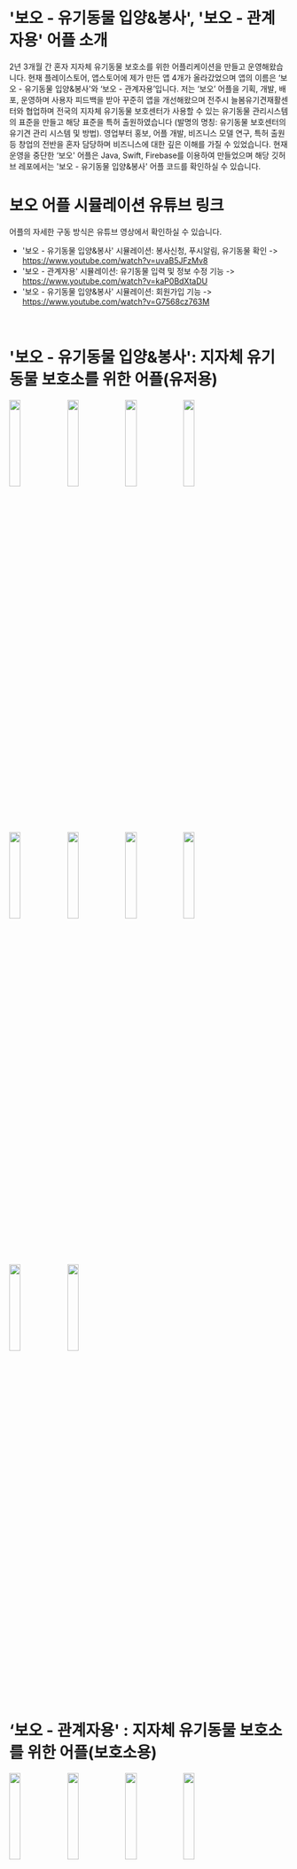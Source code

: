 # '보오 - 유기동물 입양&봉사', '보오 - 관계자용' 어플 소개
2년 3개월 간 혼자 지자체 유기동물 보호소를 위한 어플리케이션을 만들고 운영해왔습니다. 현재 플레이스토어, 앱스토어에 제가 만든 앱 4개가 올라갔었으며 앱의 이름은 ‘보오 - 유기동물 입양&봉사'와 ‘보오 - 관계자용’입니다. 저는 ‘보오’ 어플을 기획, 개발, 배포, 운영하며 사용자 피드백을 받아 꾸준히 앱을 개선해왔으며 전주시 늘봄유기견재활센터와 협업하며 전국의 지자체 유기동물 보호센터가 사용할 수 있는 유기동물 관리시스템의 표준을 만들고 해당 표준을 특허 출원하였습니다 (발명의 명칭: 유기동물 보호센터의 유기견 관리 시스템 및 방법). 영업부터 홍보, 어플 개발, 비즈니스 모델 연구, 특허 출원 등 창업의 전반을 혼자 담당하며 비즈니스에 대한 깊은 이해를 가질 수 있었습니다. 현재 운영을 중단한 ‘보오' 어플은 Java, Swift, Firebase를 이용하여 만들었으며 해당 깃허브 레포에서는 '보오 - 유기동물 입양&봉사' 어플 코드를 확인하실 수 있습니다.

# 보오 어플 시뮬레이션 유튜브 링크
어플의 자세한 구동 방식은 유튜브 영상에서 확인하실 수 있습니다.    
* '보오 - 유기동물 입양&봉사' 시뮬레이션: 봉사신청, 푸시알림, 유기동물 확인 -> https://www.youtube.com/watch?v=uvaB5JFzMv8      
* '보오 - 관계자용' 시뮬레이션: 유기동물 입력 및 정보 수정 기능 -> https://www.youtube.com/watch?v=kaP0BdXtaDU
* '보오 - 유기동물 입양&봉사' 시뮬레이션: 회원가입 기능 -> https://www.youtube.com/watch?v=G7568cz763M
</br>


# '보오 - 유기동물 입양&봉사': 지자체 유기동물 보호소를 위한 어플(유저용)
<img src="https://github.com/hanmyu/Bo_Abandoned_Animal_Adoption_App/assets/157959298/7c09d253-edfd-4e5c-a1ec-08d6de59ef16" width="20%"></img>
<img src="https://github.com/hanmyu/Bo_Abandoned_Animal_Adoption_App/assets/157959298/b993a43d-e976-4659-95b3-a637b491ad11" width="20%"></img>
<img src="https://github.com/hanmyu/Bo_Abandoned_Animal_Adoption_App/assets/157959298/f6e43ea6-eab3-4a54-9411-de9a911c3cc1" width="20%"></img>
<img src="https://github.com/hanmyu/Bo_Abandoned_Animal_Adoption_App/assets/157959298/257b957e-f58d-4985-befe-0ced9a3025e3" width="20%"></img>
<img src="https://github.com/hanmyu/Bo_Abandoned_Animal_Adoption_App/assets/157959298/4aa1537d-c112-4ded-b8d6-615f9d4b2929" width="20%"></img>
<img src="https://github.com/hanmyu/Bo_Abandoned_Animal_Adoption_App/assets/157959298/cc64a964-515b-48a8-ae21-89d6fc943a8b" width="20%"></img>
<img src="https://github.com/hanmyu/Bo_Abandoned_Animal_Adoption_App/assets/157959298/b5218dca-1866-4b5a-b131-88b7b8e81e46" width="20%"></img>
<img src="https://github.com/hanmyu/Bo_Abandoned_Animal_Adoption_App/assets/157959298/674fe7c1-ed9f-4d3b-a0cc-b3c96d5cbd4b" width="20%"></img>
<img src="https://github.com/hanmyu/Bo_Abandoned_Animal_Adoption_App/assets/157959298/81ebcfc6-a8b0-4f6c-af57-76782be0e85f" width="20%"></img>
<img src="https://github.com/hanmyu/Bo_Abandoned_Animal_Adoption_App/assets/157959298/8cf73ef9-ccdf-45ae-8f3d-850b83c7641f" width="20%"></img>


# ‘보오 - 관계자용' : 지자체 유기동물 보호소를 위한 어플(보호소용)
<img src="https://github.com/hanmyu/Bo_Abandoned_Animal_Adoption_App/assets/157959298/6822d695-5c80-4641-8425-4914b68b998a" width="20%"></img>
<img src="https://github.com/hanmyu/Bo_Abandoned_Animal_Adoption_App/assets/157959298/2fa38a88-15ef-4047-a8f6-b58d98639f29" width="20%"></img>
<img src="https://github.com/hanmyu/Bo_Abandoned_Animal_Adoption_App/assets/157959298/8838a28f-cce9-45ce-9337-341cdc39ce5c" width="20%"></img>
<img src="https://github.com/hanmyu/Bo_Abandoned_Animal_Adoption_App/assets/157959298/b050ede2-a256-4f57-9acb-4512971c8e93" width="20%"></img>
<img src="https://github.com/hanmyu/Bo_Abandoned_Animal_Adoption_App/assets/157959298/9a25c83d-39a8-4109-b873-58248a3bbede" width="20%"></img>
<img src="https://github.com/hanmyu/Bo_Abandoned_Animal_Adoption_App/assets/157959298/5ea4935a-8abe-4e29-ae4f-a149549a3bda" width="20%"></img>
<img src="https://github.com/hanmyu/Bo_Abandoned_Animal_Adoption_App/assets/157959298/f5994453-a346-4ac7-b85d-72793312ee22" width="20%"></img>
<img src="https://github.com/hanmyu/Bo_Abandoned_Animal_Adoption_App/assets/157959298/efe99c1c-bbe1-487e-a181-9ce81c7efa69" width="20%"></img>

</br>

# 어플 기능 및 라이브러리 소개
‘보오 - 유기동물 입양&봉사' 어플 기능
- 회원가입(휴대폰, 이메일 인증), 회원 탈퇴, 이메일 변경, 휴대폰 번호 변경, 로그인, 로그아웃
- 캘린더에서 봉사 신청
- 마이페이지에서 봉사 내역 확인 및 봉사 취소
- 패널티 기능(봉사시간 24시간 내 취소 또는 봉사 미참여 시)
- 패널티 2회 누적 시, 더 이상 해당 보호소 봉사 신청 불가
- 보호 중 동물과 입양된 동물 확인
- 마이페이지에서 봉사 누적 횟수 확인
- 봉사 신청 승인, 취소 시 푸시알림      
     
‘보오 - 관계자용' 어플 기능
- 회원가입(휴대폰, 이메일 인증), 회원 탈퇴, 로그인, 로그아웃
- 봉사 일정 및 봉사 인원 데이터 추가
- 봉사 신청한 사람 승인 및 거절
- 동물 사진 및 정보 업로드
- 봉사 참여 시, 봉사 누적 횟수 +1
- 봉사 신청 승인 또는 봉사 일정 삭제 시 푸시알림

iOS에서 사용한 라이브러리
- FSCalendar(캘린더)
- PagerTabStripView(Tab Layout)
- Kingfisher(이미지 캐싱)
- FirebaseAuth(회원가입), FirebaseFirestore(데이터), FirebaseFunctions(푸시알림), FirebaseMessaging(푸시알림), FirebaseStorage(이미지)

안드로이드에서 사용한 라이브러리
- Material Calendar View(캘린더)
- Glide(이미지 캐싱)
- FirebaseAuth(회원가입), FirebaseFirestore(데이터), FirebaseFunctions(푸시알림), FirebaseMessaging(푸시알림), FirebaseStorage(이미지)

</br>

# 앱을 서비스하며 했던 가장 기억에 남는 노력
예전에는
1. 보호소에서 동물 사진을 가로, 세로 1:1 비율로 찍어서 업로드해야했고
2. 사진 압축 방법이 최적화되지 않아서 업로드된 사진의 화질은 낮고 사진 크기는 컸음.
추후 사진 업로드 방법을 크게 개선하여
1. 보호소가 사진을 가로, 세로 1:1로 맞추어 올리지 않아도 앱에서 자동으로 사진이 1:1 비율로 잘리도록 했고
2. 사진 업로드 방법을 최적화하여 사진 화질은 높이고 크기는 낮추는데 성공함.

## 고민했던 부분
- 사진을 Resize 해야할지, 잘라야할지, 압축을 해야할지(=어떤 순서대로 무엇을 해야할지)
- Resize는 얼마나 할지
- 자를 때 어떤 크기로 자를지
- 압축(compressionQuality)은 얼마나 할지

사진 크기별로(1MB, 2MB, 3MB, 4MB), 유형별로(단순, 복잡한 사진) 총합 200번 가까이 다양한 방법으로 사진 업로드를 시도해보며 최적의 조건을 알아내는데 성공함.

*네이버 블로그에 사진을 직접 올려보며 네이버 압축 방법과 비교하며 최적화함.       

<img width="234" alt="스크린샷 2024-03-20 오전 3 41 06" src="https://github.com/hanmyu/Bo_Abandoned_Animal_Adoption_App/assets/157959298/3c5ca914-fd93-4fa1-9635-890b0192dea4">

## 개선된 부분
- 전에는 평균 1.5 ~ 4MB의 사진 업로드 시 사진 크기가 650KB ~ 800KB로 줄었으나 사진 업로드 방법 최적화 후, 사진 크기를 50KB ~ 400KB로 줄일 수 있었으며 사진 화질도 크게 개선되는 성과 기록.        
<img width="396" alt="스크린샷 2024-03-20 오전 3 39 22" src="https://github.com/hanmyu/Bo_Abandoned_Animal_Adoption_App/assets/157959298/686dc6ce-1bf8-4341-b392-1a9ce51aad5b">

그림 1. 사진 업로드 화질은 낮고 사진 크기는 컸을 때(전, 왼쪽), 사진 업로드 방법을 개선하여 사진 화질은 높이고 사진 크기를 줄였을 때(후, 오른쪽), 둘 다 IOS.

<img width="370" alt="스크린샷 2024-03-20 오전 3 39 48" src="https://github.com/hanmyu/Bo_Abandoned_Animal_Adoption_App/assets/157959298/7d1da736-0f6e-4add-90a2-c40b7ade48ea">      

그림 2. 사진 업로드 화질이 낮고 사진 크기는 컸을 때(개선 전, Firebase Storage 스크린샷)
         
<img width="379" alt="스크린샷 2024-03-20 오전 3 40 11" src="https://github.com/hanmyu/Bo_Abandoned_Animal_Adoption_App/assets/157959298/577cef41-59cf-4996-addb-360f75ae6d42">

그림 3. 사진 업로드 화질을 높이고 사진 크기는 줄였을 때(개선 후, Firebase Storage 스크린샷)


